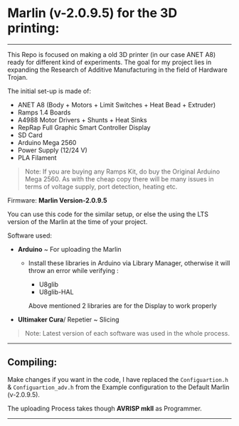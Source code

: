 # Marlin (v-2.0.9.5) for the 3D printing:

---

This Repo is focused on making a old 3D printer (in our case ANET A8) ready for different kind of experiments. The goal for my project lies in expanding the Research of Additive Manufacturing in the field of Hardware Trojan. 

The initial set-up is made of:

- ANET A8 (Body + Motors + Limit Switches + Heat Bead + Extruder)
- Ramps 1.4 Boards
- A4988 Motor Drivers + Shunts + Heat Sinks
- RepRap Full Graphic Smart Controller Display
- SD Card
- Arduino Mega 2560
- Power Supply (12/24 V)
- PLA Filament

> Note: If you are buying any Ramps Kit, do buy the Original Arduino Mega 2560.
As with the cheap copy there will be many issues in terms of voltage supply, port detection, heating etc.
> 

Firmware:  **Marlin Version-2.0.9.5**

You can use this code for the similar setup, or else the using the LTS version of the Marlin at the time of your project.

Software used:

- **Arduino** ~ For uploading the Marlin
    - Install these libraries in Arduino via Library Manager, otherwise it will throw an error while verifying :
        - U8glib
        - U8glib-HAL
        
        Above mentioned 2 libraries are for the Display to work properly
        
- **Ultimaker Cura**/ Repetier ~ Slicing

> Note: Latest version of each software was used in the whole process.
> 

---

## Compiling:

Make changes if you want in the code, I have replaced the `Configuartion.h` & `Configuartion_adv.h` from the Example configuration to the Default Marlin (v-2.0.9.5).

The uploading Process takes though **AVRISP mkll** as Programmer.

---